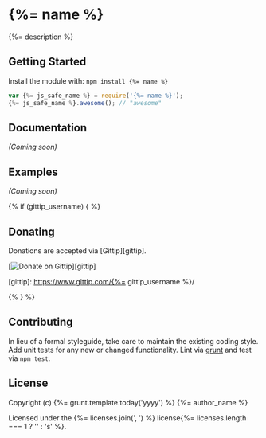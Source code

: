 # {%= name %}

{%= description %}

## Getting Started
Install the module with: `npm install {%= name %}`

```javascript
var {%= js_safe_name %} = require('{%= name %}');
{%= js_safe_name %}.awesome(); // "awesome"
```

## Documentation
_(Coming soon)_

## Examples
_(Coming soon)_

{% if (gittip_username) { %}
## Donating
Donations are accepted via [Gittip][gittip].

[![Donate on Gittip][gittip-badge]][gittip]

[gittip-badge]: https://rawgithub.com/twolfson/gittip-badge/0.1.0/dist/gittip.png
[gittip]: https://www.gittip.com/{%= gittip_username %}/

{% } %}
## Contributing
In lieu of a formal styleguide, take care to maintain the existing coding style. Add unit tests for any new or changed functionality. Lint via [grunt](https://github.com/gruntjs/grunt) and test via `npm test`.

## License
Copyright (c) {%= grunt.template.today('yyyy') %} {%= author_name %}

Licensed under the {%= licenses.join(', ') %} license{%= licenses.length === 1 ? '' : 's' %}.
